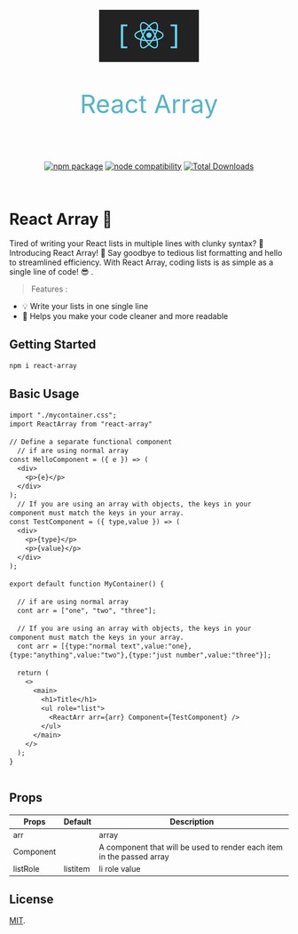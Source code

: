 <p align="center">
    <img width="180" src="./src/ArrSolutionLogo.png" alt="logo">
    <p style="text-align:center;color:#52b4cc;font-size:45px">React Array</p>
</p>
<br/>
<p align="center">
  <a href="https://www.npmjs.com/package/react-array"><img src="https://img.shields.io/npm/v/react-array" alt="npm package"></a>
  <a href="https://nodejs.org/en/about/previous-releases"><img src="https://img.shields.io/node/v/react-array" alt="node compatibility"></a>
    <a href="https://www.npmjs.com/package/react-array"><img src="https://img.shields.io/npm/dt/react-array?label=Total%20Downloads" alt="Total Downloads"></a>
<!--     <a href="https://www.npmjs.com/package/react-array"><img src="https://img.shields.io/npm/dm/react-array" alt="npm downloads"></a> -->
<!-- <img src="https://img.shields.io/npm/dw/react-array"/> -->

</p>
<br/>

# React Array 🚀

Tired of writing your React lists in multiple lines with clunky syntax? 😤 Introducing React Array! 🚀 Say goodbye to tedious list formatting and hello to streamlined efficiency. With React Array, coding lists is as simple as a single line of code! 😎 .

> Features :

- 💡 Write your lists in one single line
- 💪 Helps you make your code cleaner and more readable

## Getting Started

```bash
npm i react-array
```

## Basic Usage

```
import "./mycontainer.css";
import ReactArray from "react-array"

// Define a separate functional component
  // if are using normal array
const HelloComponent = ({ e }) => (
  <div>
    <p>{e}</p>
  </div>
);
  // If you are using an array with objects, the keys in your component must match the keys in your array.
const TestComponent = ({ type,value }) => (
  <div>
    <p>{type}</p>
    <p>{value}</p>
  </div>
);

export default function MyContainer() {

  // if are using normal array
  cont arr = ["one", "two", "three"];

  // If you are using an array with objects, the keys in your component must match the keys in your array.
  cont arr = [{type:"normal text",value:"one},{type:"anything",value:"two"},{type:"just number",value:"three"}];

  return (
    <>
      <main>
        <h1>Title</h1>
        <ul role="list">
          <ReactArr arr={arr} Component={TestComponent} />
        </ul>
      </main>
    </>
  );
}


```

## Props

| Props     | Default  | Description                                                           |
| --------- | -------- | --------------------------------------------------------------------- |
| arr       |          | array                                                                 |
| Component |          | A component that will be used to render each item in the passed array |
| listRole  | listitem | li role value                                                         |

## License

[MIT](LICENSE).
